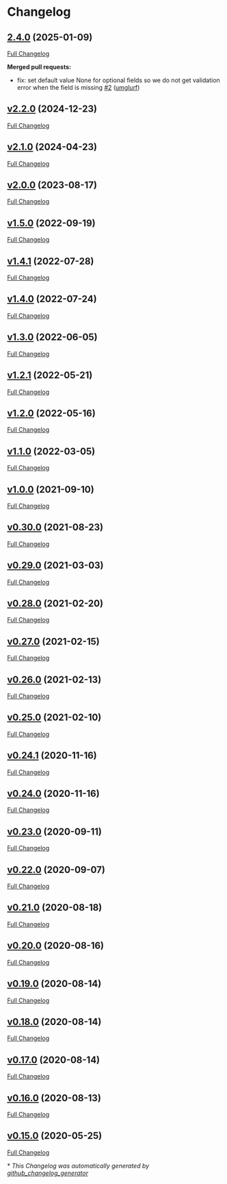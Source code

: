 # Changelog

## [2.4.0](https://github.com/flipper/pygrocy2/tree/2.4.0) (2025-01-09)

[Full Changelog](https://github.com/flipper/pygrocy2/compare/v2.2.0...2.4.0)

**Merged pull requests:**

- fix: set default value None for optional fields so we do not get validation error when the field is missing [\#2](https://github.com/flipper/pygrocy2/pull/2) ([umglurf](https://github.com/umglurf))

## [v2.2.0](https://github.com/flipper/pygrocy2/tree/v2.2.0) (2024-12-23)

[Full Changelog](https://github.com/flipper/pygrocy2/compare/v2.1.0...v2.2.0)

## [v2.1.0](https://github.com/flipper/pygrocy2/tree/v2.1.0) (2024-04-23)

[Full Changelog](https://github.com/flipper/pygrocy2/compare/v2.0.0...v2.1.0)

## [v2.0.0](https://github.com/flipper/pygrocy2/tree/v2.0.0) (2023-08-17)

[Full Changelog](https://github.com/flipper/pygrocy2/compare/v1.5.0...v2.0.0)

## [v1.5.0](https://github.com/flipper/pygrocy2/tree/v1.5.0) (2022-09-19)

[Full Changelog](https://github.com/flipper/pygrocy2/compare/v1.4.1...v1.5.0)

## [v1.4.1](https://github.com/flipper/pygrocy2/tree/v1.4.1) (2022-07-28)

[Full Changelog](https://github.com/flipper/pygrocy2/compare/v1.4.0...v1.4.1)

## [v1.4.0](https://github.com/flipper/pygrocy2/tree/v1.4.0) (2022-07-24)

[Full Changelog](https://github.com/flipper/pygrocy2/compare/v1.3.0...v1.4.0)

## [v1.3.0](https://github.com/flipper/pygrocy2/tree/v1.3.0) (2022-06-05)

[Full Changelog](https://github.com/flipper/pygrocy2/compare/v1.2.1...v1.3.0)

## [v1.2.1](https://github.com/flipper/pygrocy2/tree/v1.2.1) (2022-05-21)

[Full Changelog](https://github.com/flipper/pygrocy2/compare/v1.2.0...v1.2.1)

## [v1.2.0](https://github.com/flipper/pygrocy2/tree/v1.2.0) (2022-05-16)

[Full Changelog](https://github.com/flipper/pygrocy2/compare/v1.1.0...v1.2.0)

## [v1.1.0](https://github.com/flipper/pygrocy2/tree/v1.1.0) (2022-03-05)

[Full Changelog](https://github.com/flipper/pygrocy2/compare/v1.0.0...v1.1.0)

## [v1.0.0](https://github.com/flipper/pygrocy2/tree/v1.0.0) (2021-09-10)

[Full Changelog](https://github.com/flipper/pygrocy2/compare/v0.30.0...v1.0.0)

## [v0.30.0](https://github.com/flipper/pygrocy2/tree/v0.30.0) (2021-08-23)

[Full Changelog](https://github.com/flipper/pygrocy2/compare/v0.29.0...v0.30.0)

## [v0.29.0](https://github.com/flipper/pygrocy2/tree/v0.29.0) (2021-03-03)

[Full Changelog](https://github.com/flipper/pygrocy2/compare/v0.28.0...v0.29.0)

## [v0.28.0](https://github.com/flipper/pygrocy2/tree/v0.28.0) (2021-02-20)

[Full Changelog](https://github.com/flipper/pygrocy2/compare/v0.27.0...v0.28.0)

## [v0.27.0](https://github.com/flipper/pygrocy2/tree/v0.27.0) (2021-02-15)

[Full Changelog](https://github.com/flipper/pygrocy2/compare/v0.26.0...v0.27.0)

## [v0.26.0](https://github.com/flipper/pygrocy2/tree/v0.26.0) (2021-02-13)

[Full Changelog](https://github.com/flipper/pygrocy2/compare/v0.25.0...v0.26.0)

## [v0.25.0](https://github.com/flipper/pygrocy2/tree/v0.25.0) (2021-02-10)

[Full Changelog](https://github.com/flipper/pygrocy2/compare/v0.24.1...v0.25.0)

## [v0.24.1](https://github.com/flipper/pygrocy2/tree/v0.24.1) (2020-11-16)

[Full Changelog](https://github.com/flipper/pygrocy2/compare/v0.24.0...v0.24.1)

## [v0.24.0](https://github.com/flipper/pygrocy2/tree/v0.24.0) (2020-11-16)

[Full Changelog](https://github.com/flipper/pygrocy2/compare/v0.23.0...v0.24.0)

## [v0.23.0](https://github.com/flipper/pygrocy2/tree/v0.23.0) (2020-09-11)

[Full Changelog](https://github.com/flipper/pygrocy2/compare/v0.22.0...v0.23.0)

## [v0.22.0](https://github.com/flipper/pygrocy2/tree/v0.22.0) (2020-09-07)

[Full Changelog](https://github.com/flipper/pygrocy2/compare/v0.21.0...v0.22.0)

## [v0.21.0](https://github.com/flipper/pygrocy2/tree/v0.21.0) (2020-08-18)

[Full Changelog](https://github.com/flipper/pygrocy2/compare/v0.20.0...v0.21.0)

## [v0.20.0](https://github.com/flipper/pygrocy2/tree/v0.20.0) (2020-08-16)

[Full Changelog](https://github.com/flipper/pygrocy2/compare/v0.19.0...v0.20.0)

## [v0.19.0](https://github.com/flipper/pygrocy2/tree/v0.19.0) (2020-08-14)

[Full Changelog](https://github.com/flipper/pygrocy2/compare/v0.18.0...v0.19.0)

## [v0.18.0](https://github.com/flipper/pygrocy2/tree/v0.18.0) (2020-08-14)

[Full Changelog](https://github.com/flipper/pygrocy2/compare/v0.17.0...v0.18.0)

## [v0.17.0](https://github.com/flipper/pygrocy2/tree/v0.17.0) (2020-08-14)

[Full Changelog](https://github.com/flipper/pygrocy2/compare/v0.16.0...v0.17.0)

## [v0.16.0](https://github.com/flipper/pygrocy2/tree/v0.16.0) (2020-08-13)

[Full Changelog](https://github.com/flipper/pygrocy2/compare/v0.15.0...v0.16.0)

## [v0.15.0](https://github.com/flipper/pygrocy2/tree/v0.15.0) (2020-05-25)

[Full Changelog](https://github.com/flipper/pygrocy2/compare/v0.14.0...v0.15.0)



\* *This Changelog was automatically generated by [github_changelog_generator](https://github.com/github-changelog-generator/github-changelog-generator)*

